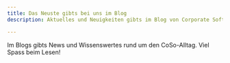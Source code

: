 ```yaml
---
title: Das Neuste gibts bei uns im Blog
description: Aktuelles und Neuigkeiten gibts im Blog von Corporate Software.

---
```

Im Blogs gibts News und Wissenswertes rund um den CoSo-Alltag. Viel Spass beim Lesen!